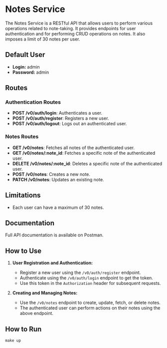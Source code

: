 # Notes Service

The Notes Service is a RESTful API that allows users to perform various operations related to note-taking. It provides endpoints for user authentication and for performing CRUD operations on notes. It also imposes a limit of 30 notes per user.

## Default User
- **Login:** admin
- **Password:** admin

## Routes

### Authentication Routes
- **POST /v0/auth/login**: Authenticates a user.
- **POST /v0/auth/register**: Registers a new user.
- **POST /v0/auth/logout**: Logs out an authenticated user.

### Notes Routes
- **GET /v0/notes**: Fetches all notes of the authenticated user.
- **GET /v0/notes/:note_id**: Fetches a specific note of the authenticated user.
- **DELETE /v0/notes/:note_id**: Deletes a specific note of the authenticated user.
- **POST /v0/notes**: Creates a new note.
- **PATCH /v0/notes**: Updates an existing note.

## Limitations
- Each user can have a maximum of 30 notes.

## Documentation
Full API documentation is available on Postman.

## How to Use
1. **User Registration and Authentication:**
   - Register a new user using the `/v0/auth/register` endpoint.
   - Authenticate using the `/v0/auth/login` endpoint to get the token.
   - Use this token in the `Authorization` header for subsequent requests.

2. **Creating and Managing Notes:**
   - Use the `/v0/notes` endpoint to create, update, fetch, or delete notes.
   - The authenticated user can perform actions on their notes using the above endpoint.

## How to Run
```
make up
```